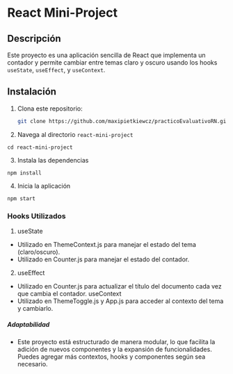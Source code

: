 # React Mini-Project

## Descripción

Este proyecto es una aplicación sencilla de React que implementa un contador y permite cambiar entre temas claro y oscuro usando los hooks `useState`, `useEffect`, y `useContext`.

## Instalación

1. Clona este repositorio:

   ```bash
   git clone https://github.com/maxipietkiewcz/practicoEvaluativoRN.git
   ```

2. Navega al directorio `react-mini-project`

```
cd react-mini-project
```

3. Instala las dependencias

```
npm install
```

4. Inicia la aplicación

```
npm start
```

### Hooks Utilizados

1. useState

- Utilizado en ThemeContext.js para manejar el estado del tema (claro/oscuro).
- Utilizado en Counter.js para manejar el estado del contador.

2. useEffect

- Utilizado en Counter.js para actualizar el título del documento cada vez que cambia el contador.
  useContext
- Utilizado en ThemeToggle.js y App.js para acceder al contexto del tema y cambiarlo.

##### Adaptabilidad

- Este proyecto está estructurado de manera modular, lo que facilita la adición de nuevos componentes y la expansión de funcionalidades. Puedes agregar más contextos, hooks y componentes según sea necesario.
